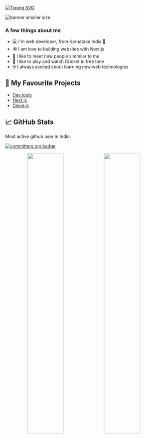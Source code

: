[![Typing SVG](https://readme-typing-svg.herokuapp.com?font=Fira+Code&pause=1000&color=A9FEF7&center=true&vCenter=true&random=true&width=500&lines=Hi%2C+I'm+Sabeer+Bikba;Welcome+To+My+Github+Profile)](https://git.io/typing-svg)


![banner smaller size](https://user-images.githubusercontent.com/76690419/191395838-1600a7d2-ba0f-47e0-bd17-a8f167c6a3bf.png)


### A few things about me

- 💻 I'm web developer, from Karnataka India 📍
- 🕸️ I am love to building websites with Next.js
- 🤝 I like to meet new people simmilar to me 
- 🏏 I like to play and watch Cricket in free time
- 🤓 I always excited about learning new web technologies 

## 📰 My Favourite Projects

- [Dev.tools](https://github.com/sabeerbikba/dev.tools)
- [Next.js](https://github.com/vercel/next.js)
- [Dexie.js](https://github.com/dexie/Dexie.js)


## 📈 GitHub Stats

Most active github user in India:

[![committers.top badge](https://user-badge.committers.top/india/sabeerbikba.svg)](https://user-badge.committers.top/india/sabeerbikba)

<p align="center">
  <img width="48%" src="https://github-readme-stats.vercel.app/api?username=sabeerbikba&show_icons=true&theme=radical" />
  <img width="48%" src="https://github-readme-streak-stats.herokuapp.com/?user=sabeerbikba&theme=radical" />
</p>
